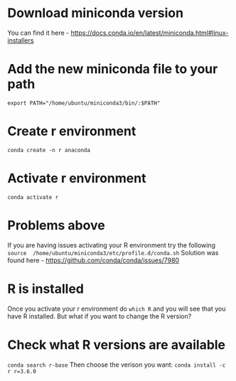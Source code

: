 # Download miniconda version
You can find it here - https://docs.conda.io/en/latest/miniconda.html#linux-installers

# Add the new miniconda file to your path
`export PATH="/home/ubuntu/miniconda3/bin/:$PATH"`

# Create r environment
`conda create -n r anaconda`

# Activate r environment
`conda activate r`

# Problems above
If you are having issues activating your R environment try the following
`source  /home/ubuntu/miniconda3/etc/profile.d/conda.sh`
Solution was found here - https://github.com/conda/conda/issues/7980

# R is installed
Once you activate your r environment do `which R` and you will see that you have R installed. But what if you want to change the R version?

# Check what R versions are available
`conda search r-base`
Then choose the verison you want:
`conda install -c r r=3.6.0`

